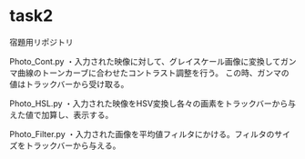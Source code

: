 # task2
宿題用リポジトリ

Photo_Cont.py
・入力された映像に対して、グレイスケール画像に変換してガンマ曲線のトーンカーブに合わせたコントラスト調整を行う。
この時、ガンマの値はトラックバーから受け取る。
  
Photo_HSL.py
・入力された映像をHSV変換し各々の画素をトラックバーから与えた値で加算し、表示する。

Photo_Filter.py
・入力された画像を平均値フィルタにかける。フィルタのサイズをトラックバーから与える。


